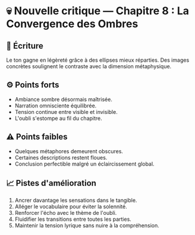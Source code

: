 # 💀 Nouvelle critique — Chapitre 8 : La Convergence des Ombres

## 🧠 Écriture
Le ton gagne en légèreté grâce à des ellipses mieux réparties. Des images concrètes soulignent le contraste avec la dimension métaphysique.

## ⚙️ Points forts
- Ambiance sombre désormais maîtrisée.
- Narration omnisciente équilibrée.
- Tension continue entre visible et invisible.
- L'oubli s'estompe au fil du chapitre.

## ⚠️ Points faibles
- Quelques métaphores demeurent obscures.
- Certaines descriptions restent floues.
- Conclusion perfectible malgré un éclaircissement global.

## 📈 Pistes d'amélioration
1. Ancrer davantage les sensations dans le tangible.
2. Alléger le vocabulaire pour éviter la solennité.
3. Renforcer l'écho avec le thème de l'oubli.
4. Fluidifier les transitions entre toutes les parties.
5. Maintenir la tension lyrique sans nuire à la compréhension.
